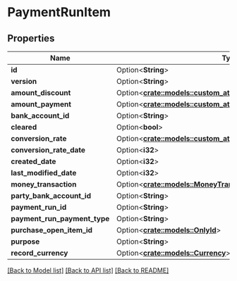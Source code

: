 # PaymentRunItem

## Properties

Name | Type | Description | Notes
------------ | ------------- | ------------- | -------------
**id** | Option<**String**> |  | [optional]
**version** | Option<**String**> |  | [optional]
**amount_discount** | Option<[**crate::models::custom_attribute_definition::AttributeType**](decimal.md)> |  | [optional]
**amount_payment** | Option<[**crate::models::custom_attribute_definition::AttributeType**](decimal.md)> |  | [optional]
**bank_account_id** | Option<**String**> |  | [optional]
**cleared** | Option<**bool**> |  | [optional]
**conversion_rate** | Option<[**crate::models::custom_attribute_definition::AttributeType**](decimal.md)> |  | [optional]
**conversion_rate_date** | Option<**i32**> |  | [optional]
**created_date** | Option<**i32**> |  | [optional]
**last_modified_date** | Option<**i32**> |  | [optional]
**money_transaction** | Option<[**crate::models::MoneyTransaction**](moneyTransaction.md)> |  | [optional]
**party_bank_account_id** | Option<**String**> |  | [optional]
**payment_run_id** | Option<**String**> |  | [optional]
**payment_run_payment_type** | Option<**String**> |  | [optional]
**purchase_open_item_id** | Option<[**crate::models::OnlyId**](onlyId.md)> |  | [optional]
**purpose** | Option<**String**> |  | [optional]
**record_currency** | Option<[**crate::models::Currency**](currency.md)> |  | [optional]

[[Back to Model list]](../README.md#documentation-for-models) [[Back to API list]](../README.md#documentation-for-api-endpoints) [[Back to README]](../README.md)


